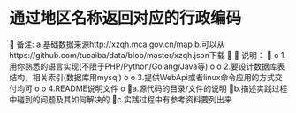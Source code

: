 # 通过地区名称返回对应的行政编码

备注:
a.基础数据来源http://xzqh.mca.gov.cn/map
b.可以从https://github.com/tucaiba/data/blob/master/xzqh.json下载


说明：

o
1.用你熟悉的语言实现(不限于PHP/Python/Golang/Java等)
o
o
2.要设计数据库表结构，相关索引(数据库用mysql)
o
o
3.提供WebApi或者linux命令应用的方式交付均可
o
o
4.README说明文件
o
a.源代码的目录/文件的说明
b.描述实践过程中碰到的问题及其如何解决的
c.实践过程中有参考资料要列出来

